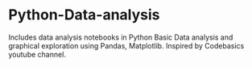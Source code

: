 # Python-Data-analysis
Includes data analysis notebooks in Python
Basic Data analysis and graphical exploration using Pandas, Matplotlib.
Inspired by Codebasics youtube channel.
